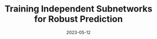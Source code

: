 ---
layout: seminar-post
title: "Training Independent Subnetworks for Robust Prediction"
subtitle: 
categories: Computer Vision
tags: [MIMO, Uncertainty]
date: 2023-05-12
pdf_url: 'https://drive.google.com/file/d/1beCayBkAUHJFHELRuwkD4XmJnsohkpqc/preview'
---